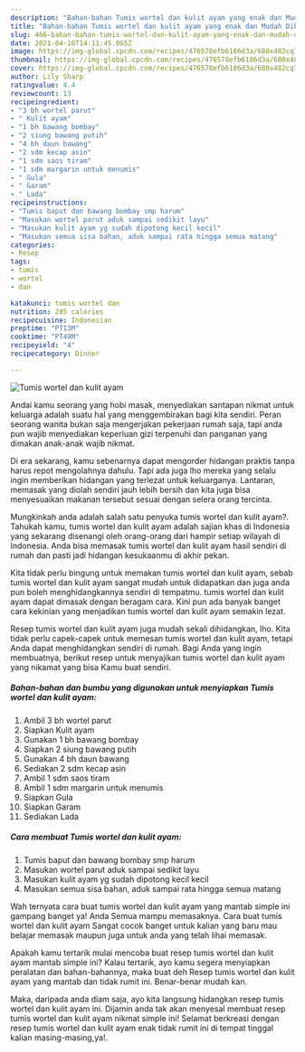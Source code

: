 ```yaml
---
description: "Bahan-bahan Tumis wortel dan kulit ayam yang enak dan Mudah Dibuat"
title: "Bahan-bahan Tumis wortel dan kulit ayam yang enak dan Mudah Dibuat"
slug: 466-bahan-bahan-tumis-wortel-dan-kulit-ayam-yang-enak-dan-mudah-dibuat
date: 2021-04-16T14:11:45.065Z
image: https://img-global.cpcdn.com/recipes/476578efb6186d3a/680x482cq70/tumis-wortel-dan-kulit-ayam-foto-resep-utama.jpg
thumbnail: https://img-global.cpcdn.com/recipes/476578efb6186d3a/680x482cq70/tumis-wortel-dan-kulit-ayam-foto-resep-utama.jpg
cover: https://img-global.cpcdn.com/recipes/476578efb6186d3a/680x482cq70/tumis-wortel-dan-kulit-ayam-foto-resep-utama.jpg
author: Lily Sharp
ratingvalue: 4.4
reviewcount: 13
recipeingredient:
- "3 bh wortel parut"
- " Kulit ayam"
- "1 bh bawang bombay"
- "2 siung bawang putih"
- "4 bh daun bawang"
- "2 sdm kecap asin"
- "1 sdm saos tiram"
- "1 sdm margarin untuk menumis"
- " Gula"
- " Garam"
- " Lada"
recipeinstructions:
- "Tumis baput dan bawang bombay smp harum"
- "Masukan wortel parut aduk sampai sedikit layu"
- "Masukan kulit ayam yg sudah dipotong kecil kecil"
- "Masukan semua sisa bahan, aduk sampai rata hingga semua matang"
categories:
- Resep
tags:
- tumis
- wortel
- dan

katakunci: tumis wortel dan 
nutrition: 285 calories
recipecuisine: Indonesian
preptime: "PT13M"
cooktime: "PT49M"
recipeyield: "4"
recipecategory: Dinner

---
```



![Tumis wortel dan kulit ayam](https://img-global.cpcdn.com/recipes/476578efb6186d3a/680x482cq70/tumis-wortel-dan-kulit-ayam-foto-resep-utama.jpg)

Andai kamu seorang yang hobi masak, menyediakan santapan nikmat untuk keluarga adalah suatu hal yang menggembirakan bagi kita sendiri. Peran seorang  wanita bukan saja mengerjakan pekerjaan rumah saja, tapi anda pun wajib menyediakan keperluan gizi terpenuhi dan panganan yang dimakan anak-anak wajib nikmat.

Di era  sekarang, kamu sebenarnya dapat mengorder hidangan praktis tanpa harus repot mengolahnya dahulu. Tapi ada juga lho mereka yang selalu ingin memberikan hidangan yang terlezat untuk keluarganya. Lantaran, memasak yang diolah sendiri jauh lebih bersih dan kita juga bisa menyesuaikan makanan tersebut sesuai dengan selera orang tercinta. 



Mungkinkah anda adalah salah satu penyuka tumis wortel dan kulit ayam?. Tahukah kamu, tumis wortel dan kulit ayam adalah sajian khas di Indonesia yang sekarang disenangi oleh orang-orang dari hampir setiap wilayah di Indonesia. Anda bisa memasak tumis wortel dan kulit ayam hasil sendiri di rumah dan pasti jadi hidangan kesukaanmu di akhir pekan.

Kita tidak perlu bingung untuk memakan tumis wortel dan kulit ayam, sebab tumis wortel dan kulit ayam sangat mudah untuk didapatkan dan juga anda pun boleh menghidangkannya sendiri di tempatmu. tumis wortel dan kulit ayam dapat dimasak dengan beragam cara. Kini pun ada banyak banget cara kekinian yang menjadikan tumis wortel dan kulit ayam semakin lezat.

Resep tumis wortel dan kulit ayam juga mudah sekali dihidangkan, lho. Kita tidak perlu capek-capek untuk memesan tumis wortel dan kulit ayam, tetapi Anda dapat menghidangkan sendiri di rumah. Bagi Anda yang ingin membuatnya, berikut resep untuk menyajikan tumis wortel dan kulit ayam yang nikamat yang bisa Kamu buat sendiri.

<!--inarticleads1-->

##### Bahan-bahan dan bumbu yang digunakan untuk menyiapkan Tumis wortel dan kulit ayam:

1. Ambil 3 bh wortel parut
1. Siapkan  Kulit ayam
1. Gunakan 1 bh bawang bombay
1. Siapkan 2 siung bawang putih
1. Gunakan 4 bh daun bawang
1. Sediakan 2 sdm kecap asin
1. Ambil 1 sdm saos tiram
1. Ambil 1 sdm margarin untuk menumis
1. Siapkan  Gula
1. Siapkan  Garam
1. Sediakan  Lada




<!--inarticleads2-->

##### Cara membuat Tumis wortel dan kulit ayam:

1. Tumis baput dan bawang bombay smp harum
1. Masukan wortel parut aduk sampai sedikit layu
1. Masukan kulit ayam yg sudah dipotong kecil kecil
1. Masukan semua sisa bahan, aduk sampai rata hingga semua matang




Wah ternyata cara buat tumis wortel dan kulit ayam yang mantab simple ini gampang banget ya! Anda Semua mampu memasaknya. Cara buat tumis wortel dan kulit ayam Sangat cocok banget untuk kalian yang baru mau belajar memasak maupun juga untuk anda yang telah lihai memasak.

Apakah kamu tertarik mulai mencoba buat resep tumis wortel dan kulit ayam mantab simple ini? Kalau tertarik, ayo kamu segera menyiapkan peralatan dan bahan-bahannya, maka buat deh Resep tumis wortel dan kulit ayam yang mantab dan tidak rumit ini. Benar-benar mudah kan. 

Maka, daripada anda diam saja, ayo kita langsung hidangkan resep tumis wortel dan kulit ayam ini. Dijamin anda tak akan menyesal membuat resep tumis wortel dan kulit ayam nikmat simple ini! Selamat berkreasi dengan resep tumis wortel dan kulit ayam enak tidak rumit ini di tempat tinggal kalian masing-masing,ya!.

